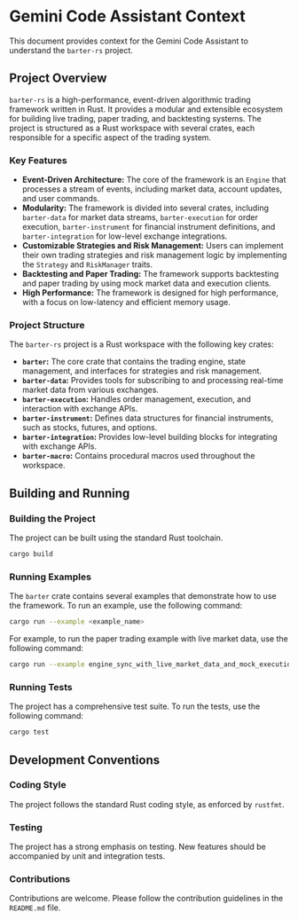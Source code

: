 # Gemini Code Assistant Context

This document provides context for the Gemini Code Assistant to understand the `barter-rs` project.

## Project Overview

`barter-rs` is a high-performance, event-driven algorithmic trading framework written in Rust. It provides a modular and extensible ecosystem for building live trading, paper trading, and backtesting systems. The project is structured as a Rust workspace with several crates, each responsible for a specific aspect of the trading system.

### Key Features

- **Event-Driven Architecture:** The core of the framework is an `Engine` that processes a stream of events, including market data, account updates, and user commands.
- **Modularity:** The framework is divided into several crates, including `barter-data` for market data streams, `barter-execution` for order execution, `barter-instrument` for financial instrument definitions, and `barter-integration` for low-level exchange integrations.
- **Customizable Strategies and Risk Management:** Users can implement their own trading strategies and risk management logic by implementing the `Strategy` and `RiskManager` traits.
- **Backtesting and Paper Trading:** The framework supports backtesting and paper trading by using mock market data and execution clients.
- **High Performance:** The framework is designed for high performance, with a focus on low-latency and efficient memory usage.

### Project Structure

The `barter-rs` project is a Rust workspace with the following key crates:

- **`barter`:** The core crate that contains the trading engine, state management, and interfaces for strategies and risk management.
- **`barter-data`:** Provides tools for subscribing to and processing real-time market data from various exchanges.
- **`barter-execution`:** Handles order management, execution, and interaction with exchange APIs.
- **`barter-instrument`:** Defines data structures for financial instruments, such as stocks, futures, and options.
- **`barter-integration`:** Provides low-level building blocks for integrating with exchange APIs.
- **`barter-macro`:** Contains procedural macros used throughout the workspace.

## Building and Running

### Building the Project

The project can be built using the standard Rust toolchain.

```bash
cargo build
```

### Running Examples

The `barter` crate contains several examples that demonstrate how to use the framework. To run an example, use the following command:

```bash
cargo run --example <example_name>
```

For example, to run the paper trading example with live market data, use the following command:

```bash
cargo run --example engine_sync_with_live_market_data_and_mock_execution_and_audit
```

### Running Tests

The project has a comprehensive test suite. To run the tests, use the following command:

```bash
cargo test
```

## Development Conventions

### Coding Style

The project follows the standard Rust coding style, as enforced by `rustfmt`.

### Testing

The project has a strong emphasis on testing. New features should be accompanied by unit and integration tests.

### Contributions

Contributions are welcome. Please follow the contribution guidelines in the `README.md` file.
